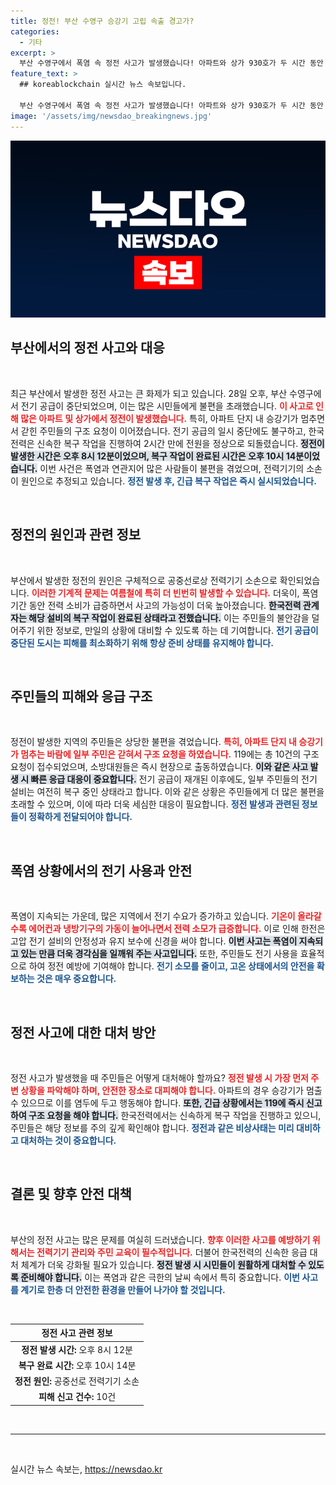 ```yaml
---
title: 정전! 부산 수영구 승강기 고립 속출 경고가?
categories:
  - 기타
excerpt: >
  부산 수영구에서 폭염 속 정전 사고가 발생했습니다! 아파트와 상가 930호가 두 시간 동안 전기 없이 고통 받았고, 승강기에 갇힌 시민들까지! 복구 완료된 현재, 어떤 피해가 있었는지 확인 중입니다.
feature_text: >
  ## koreablockchain 실시간 뉴스 속보입니다.

  부산 수영구에서 폭염 속 정전 사고가 발생했습니다! 아파트와 상가 930호가 두 시간 동안 전기 없이 고통 받았고, 승강기에 갇힌 시민들까지! 복구 완료된 현재, 어떤 피해가 있었는지 확인 중입니다.
image: '/assets/img/newsdao_breakingnews.jpg'
---
```


<p><img src="/assets/img/newsdao_breakingnews.jpg" alt="koreablockchain 속보" /></p>

<h2 data-ke-size="size26">부산에서의 정전 사고와 대응</h2>

<p data-ke-size="size16">&nbsp;</p>

<p>최근 부산에서 발생한 정전 사고는 큰 화제가 되고 있습니다. 28일 오후, 부산 수영구에서 전기 공급이 중단되었으며, 이는 많은 시민들에게 불편을 초래했습니다. <b><span style="color: #ee2323;">이 사고로 인해 많은 아파트 및 상가에서 정전이 발생했습니다.</span></b> 특히, 아파트 단지 내 승강기가 멈추면서 갇힌 주민들의 구조 요청이 이어졌습니다. 전기 공급의 일시 중단에도 불구하고, 한국전력은 신속한 복구 작업을 진행하여 2시간 만에 전원을 정상으로 되돌렸습니다. <b><span style="background-color: #21538527;">정전이 발생한 시간은 오후 8시 12분이었으며, 복구 작업이 완료된 시간은 오후 10시 14분이었습니다.</span></b> 이번 사건은 폭염과 연관지어 많은 사람들이 불편을 겪었으며, 전력기기의 소손이 원인으로 추정되고 있습니다. <b><span style="color: #1a5490;">정전 발생 후, 긴급 복구 작업은 즉시 실시되었습니다.</span></b> </p>

<p data-ke-size="size16">&nbsp;</p>

<h2 data-ke-size="size26">정전의 원인과 관련 정보</h2>

<p data-ke-size="size16">&nbsp;</p>

<p>부산에서 발생한 정전의 원인은 구체적으로 공중선로상 전력기기 소손으로 확인되었습니다. <b><span style="color: #ee2323;">이러한 기계적 문제는 여름철에 특히 더 빈번히 발생할 수 있습니다.</span></b> 더욱이, 폭염 기간 동안 전력 소비가 급증하면서 사고의 가능성이 더욱 높아졌습니다. <b><span style="background-color: #21538527;">한국전력 관계자는 해당 설비의 복구 작업이 완료된 상태라고 전했습니다.</span></b> 이는 주민들의 불안감을 덜어주기 위한 정보로, 만일의 상황에 대비할 수 있도록 하는 데 기여합니다. <b><span style="color: #1a5490;">전기 공급이 중단된 도시는 피해를 최소화하기 위해 항상 준비 상태를 유지해야 합니다.</span></b> </p>

<p data-ke-size="size16">&nbsp;</p>

<h2 data-ke-size="size26">주민들의 피해와 응급 구조</h2>

<p data-ke-size="size16">&nbsp;</p>

<p>정전이 발생한 지역의 주민들은 상당한 불편을 겪었습니다. <b><span style="color: #ee2323;">특히, 아파트 단지 내 승강기가 멈추는 바람에 일부 주민은 갇혀서 구조 요청을 하였습니다.</span></b> 119에는 총 10건의 구조 요청이 접수되었으며, 소방대원들은 즉시 현장으로 출동하였습니다. <b><span style="background-color: #21538527;">이와 같은 사고 발생 시 빠른 응급 대응이 중요합니다.</span></b> 전기 공급이 재개된 이후에도, 일부 주민들의 전기 설비는 여전히 복구 중인 상태라고 합니다. 이와 같은 상황은 주민들에게 더 많은 불편을 초래할 수 있으며, 이에 따라 더욱 세심한 대응이 필요합니다. <b><span style="color: #1a5490;">정전 발생과 관련된 정보들이 정확하게 전달되어야 합니다.</span></b> </p>

<p data-ke-size="size16">&nbsp;</p>

<h2 data-ke-size="size26">폭염 상황에서의 전기 사용과 안전</h2>

<p data-ke-size="size16">&nbsp;</p>

<p>폭염이 지속되는 가운데, 많은 지역에서 전기 수요가 증가하고 있습니다. <b><span style="color: #ee2323;">기온이 올라갈수록 에어컨과 냉방기구의 가동이 늘어나면서 전력 소모가 급증합니다.</span></b> 이로 인해 한전은 고압 전기 설비의 안정성과 유지 보수에 신경을 써야 합니다. <b><span style="background-color: #21538527;">이번 사고는 폭염이 지속되고 있는 만큼 더욱 경각심을 일깨워 주는 사고입니다.</span></b> 또한, 주민들도 전기 사용을 효율적으로 하여 정전 예방에 기여해야 합니다. <b><span style="color: #1a5490;">전기 소모를 줄이고, 고온 상태에서의 안전을 확보하는 것은 매우 중요합니다.</span></b> </p>

<p data-ke-size="size16">&nbsp;</p>

<h2 data-ke-size="size26">정전 사고에 대한 대처 방안</h2>

<p data-ke-size="size16">&nbsp;</p>

<p>정전 사고가 발생했을 때 주민들은 어떻게 대처해야 할까요? <b><span style="color: #ee2323;">정전 발생 시 가장 먼저 주변 상황을 파악해야 하며, 안전한 장소로 대피해야 합니다.</span></b> 아파트의 경우 승강기가 멈출 수 있으므로 이를 염두에 두고 행동해야 합니다. <b><span style="background-color: #21538527;">또한, 긴급 상황에서는 119에 즉시 신고하여 구조 요청을 해야 합니다.</span></b> 한국전력에서는 신속하게 복구 작업을 진행하고 있으니, 주민들은 해당 정보를 주의 깊게 확인해야 합니다. <b><span style="color: #1a5490;">정전과 같은 비상사태는 미리 대비하고 대처하는 것이 중요합니다.</span></b> </p>

<p data-ke-size="size16">&nbsp;</p>

<h2 data-ke-size="size26">결론 및 향후 안전 대책</h2>

<p data-ke-size="size16">&nbsp;</p>

<p>부산의 정전 사고는 많은 문제를 여실히 드러냈습니다. <b><span style="color: #ee2323;">향후 이러한 사고를 예방하기 위해서는 전력기기 관리와 주민 교육이 필수적입니다.</span></b> 더불어 한국전력의 신속한 응급 대처 체계가 더욱 강화될 필요가 있습니다. <b><span style="background-color: #21538527;">정전 발생 시 시민들이 원활하게 대처할 수 있도록 준비해야 합니다.</span></b> 이는 폭염과 같은 극한의 날씨 속에서 특히 중요합니다. <b><span style="color: #1a5490;">이번 사고를 계기로 한층 더 안전한 환경을 만들어 나가야 할 것입니다.</span></b> </p>

<p data-ke-size="size16">&nbsp;</p> 

<table>
  <thead>
    <tr>
      <th style="text-align: center; height: 17px;"><b>정전 사고 관련 정보</b></th>
    </tr>
  </thead>
  <tbody>
    <tr>
      <td style="text-align: center; height: 17px;"><b>정전 발생 시간:</b> 오후 8시 12분</td>
    </tr>
    <tr>
      <td style="text-align: center; height: 17px;"><b>복구 완료 시간:</b> 오후 10시 14분</td>
    </tr>
    <tr>
      <td style="text-align: center; height: 17px;"><b>정전 원인:</b> 공중선로 전력기기 소손</td>
    </tr>
    <tr>
      <td style="text-align: center; height: 17px;"><b>피해 신고 건수:</b> 10건</td>
    </tr>
  </tbody>
</table>

<p data-ke-size="size16">&nbsp;</p>

<hr />

<p data-ke-size="size16">&nbsp;</p>
실시간 뉴스 속보는, <a href="https://newsdao.kr" rel="dofollow">https://newsdao.kr</a>


